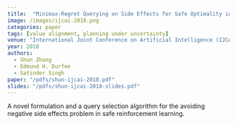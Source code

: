 ```yaml
---
title:  "Minimax-Regret Querying on Side Effects for Safe Optimality in Factored Markov Decision Processes"
image: /images/ijcai-2018.png
categories: paper
tags: [value alignment, planning under uncertainty]
venue: "International Joint Conference on Artificial Intelligence (IJCAI)"
year: 2018
authors:
  - Shun Zhang
  - Edmund H. Durfee
  - Satinder Singh
paper: "/pdfs/shun-ijcai-2018.pdf"
slides: "/pdfs/shun-ijcai-2018-slides.pdf"
---
```

A novel formulation and a query selection algorithm for the avoiding negative side effects problem in safe reinforcement learning.

<!-- Also presented as an extended abstract at _Autonomous Agents and Multiagent Systems (AAMAS)_, 2018. -->
